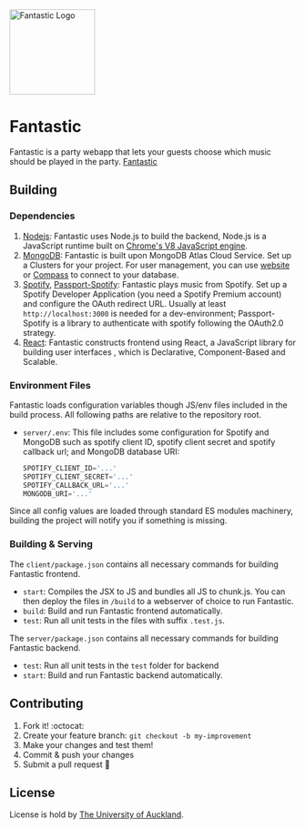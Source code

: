 <a href="https://fantastic.com/">
    <img title="Fantastic Logo" height="150" src="https://github.com/BennyChun/Group-9-Amethyst-Ant/blob/master/client/src/image/logo.png">
</a>

# Fantastic 


Fantastic is a party webapp that lets your guests choose which music should be played in the party. [Fantastic](https://fantastic.rocks/)

## Building

### Dependencies

1. [Nodejs](https://nodejs.org): Fantastic uses Node.js to build the backend, Node.js is a JavaScript runtime built on [Chrome's V8 JavaScript engine](https://v8.dev/).
1. [MongoDB](https://www.mongodb.com/): Fantastic is built upon MongoDB Atlas Cloud Service. Set up a Clusters for your project. For user management, you can use [website](https://cloud.mongodb.com) or [Compass](https://www.mongodb.com/products/compass) to connect to your database.
1. [Spotify](https://beta.developer.spotify.com/), [Passport-Spotify](https://github.com/JMPerez/passport-spotify): Fantastic plays music from Spotify. Set up a Spotify Developer Application (you need a Spotify Premium account) and configure the OAuth redirect URL. Usually at least `http://localhost:3000` is needed for a dev-environment; Passport-Spotify is a library to authenticate with spotify following the OAuth2.0 strategy.
1. [React](https://reactjs.org/): Fantastic constructs frontend using React, a JavaScript library for building user interfaces , which is Declarative, Component-Based and Scalable.

### Environment Files

Fantastic loads configuration variables though JS/env files included in the build process. All following paths are relative to the repository root.

- `server/.env`: This file includes some configuration for Spotify and MongoDB such as spotify client ID, spotify client secret and spotify callback url; and MongoDB database URI:
    ```js
    SPOTIFY_CLIENT_ID='...'
    SPOTIFY_CLIENT_SECRET='...'
    SPOTIFY_CALLBACK_URL='...'
    MONGODB_URI='...'
    ```



Since all config values are loaded through standard ES modules machinery, building the project will notify you if something is missing.

### Building & Serving

The `client/package.json` contains all necessary commands for building Fantastic frontend.
- `start`<a name="react-scripts start"></a>: Compiles the JSX to JS and bundles all JS to chunk.js. You can then deploy the files in `/build` to a webserver of choice to run Fantastic.
- `build`: Build and run Fantastic frontend automatically.
- `test`: Run all unit tests in the files with suffix `.test.js`.

The `server/package.json` contains all necessary commands for building Fantastic backend.
- `test`<a name="mocha"></a>: Run all unit tests in the `test` folder for backend 
- `start`: Build and run Fantastic backend automatically.


## Contributing

1. Fork it! :octocat:
1. Create your feature branch: `git checkout -b my-improvement`
1. Make your changes and test them!
1. Commit & push your changes
1. Submit a pull request :rocket:

## License

License is hold by [The University of Auckland](https://www.auckland.ac.nz/en.html).

